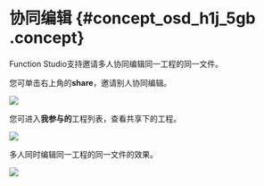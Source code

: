 # 协同编辑 {#concept_osd_h1j_5gb .concept}

Function Studio支持邀请多人协同编辑同一工程的同一文件。

您可单击右上角的**share**，邀请别人协同编辑。

![](http://static-aliyun-doc.oss-cn-hangzhou.aliyuncs.com/assets/img/64980/155047261133061_zh-CN.png)

您可进入**我参与的**工程列表，查看共享下的工程。

![](http://static-aliyun-doc.oss-cn-hangzhou.aliyuncs.com/assets/img/64980/155047261133062_zh-CN.png)

多人同时编辑同一工程的同一文件的效果。

![](http://static-aliyun-doc.oss-cn-hangzhou.aliyuncs.com/assets/img/64980/155047261133063_zh-CN.png)

